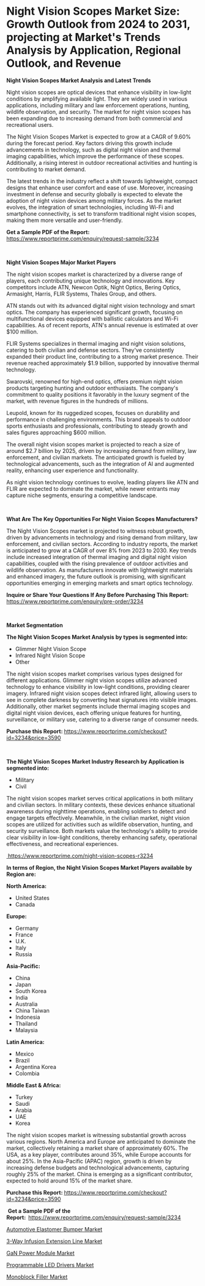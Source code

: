 <p><h1>Night Vision Scopes Market Size: Growth Outlook from 2024 to 2031, projecting at Market's Trends Analysis by Application, Regional Outlook, and Revenue</h1></p><p><strong>Night Vision Scopes Market Analysis and Latest Trends</strong></p>
<p><p>Night vision scopes are optical devices that enhance visibility in low-light conditions by amplifying available light. They are widely used in various applications, including military and law enforcement operations, hunting, wildlife observation, and security. The market for night vision scopes has been expanding due to increasing demand from both commercial and recreational users.</p><p>The Night Vision Scopes Market is expected to grow at a CAGR of 9.60% during the forecast period. Key factors driving this growth include advancements in technology, such as digital night vision and thermal imaging capabilities, which improve the performance of these scopes. Additionally, a rising interest in outdoor recreational activities and hunting is contributing to market demand.</p><p>The latest trends in the industry reflect a shift towards lightweight, compact designs that enhance user comfort and ease of use. Moreover, increasing investment in defense and security globally is expected to elevate the adoption of night vision devices among military forces. As the market evolves, the integration of smart technologies, including Wi-Fi and smartphone connectivity, is set to transform traditional night vision scopes, making them more versatile and user-friendly.</p></p>
<p><strong>Get a Sample PDF of the Report:&nbsp;</strong> <a href="https://www.reportprime.com/enquiry/request-sample/3234?utm_campaign=1733&utm_medium=2&utm_source=Github&utm_content=ia&utm_term=28102024&utm_id=night-vision-scopes">https://www.reportprime.com/enquiry/request-sample/3234</a></p>
<p>&nbsp;</p>
<p><strong>Night Vision Scopes Major Market Players</strong></p>
<p><p>The night vision scopes market is characterized by a diverse range of players, each contributing unique technology and innovations. Key competitors include ATN, Newcon Optik, Night Optics, Bering Optics, Armasight, Harris, FLIR Systems, Thales Group, and others.</p><p>ATN stands out with its advanced digital night vision technology and smart optics. The company has experienced significant growth, focusing on multifunctional devices equipped with ballistic calculators and Wi-Fi capabilities. As of recent reports, ATN's annual revenue is estimated at over $100 million.</p><p>FLIR Systems specializes in thermal imaging and night vision solutions, catering to both civilian and defense sectors. They've consistently expanded their product line, contributing to a strong market presence. Their revenue reached approximately $1.9 billion, supported by innovative thermal technology.</p><p>Swarovski, renowned for high-end optics, offers premium night vision products targeting hunting and outdoor enthusiasts. The company's commitment to quality positions it favorably in the luxury segment of the market, with revenue figures in the hundreds of millions.</p><p>Leupold, known for its ruggedized scopes, focuses on durability and performance in challenging environments. This brand appeals to outdoor sports enthusiasts and professionals, contributing to steady growth and sales figures approaching $600 million.</p><p>The overall night vision scopes market is projected to reach a size of around $2.7 billion by 2025, driven by increasing demand from military, law enforcement, and civilian markets. The anticipated growth is fueled by technological advancements, such as the integration of AI and augmented reality, enhancing user experience and functionality.</p><p>As night vision technology continues to evolve, leading players like ATN and FLIR are expected to dominate the market, while newer entrants may capture niche segments, ensuring a competitive landscape.</p></p>
<p>&nbsp;</p>
<p><strong>What Are The Key Opportunities For Night Vision Scopes Manufacturers?</strong></p>
<p><p>The Night Vision Scopes market is projected to witness robust growth, driven by advancements in technology and rising demand from military, law enforcement, and civilian sectors. According to industry reports, the market is anticipated to grow at a CAGR of over 8% from 2023 to 2030. Key trends include increased integration of thermal imaging and digital night vision capabilities, coupled with the rising prevalence of outdoor activities and wildlife observation. As manufacturers innovate with lightweight materials and enhanced imagery, the future outlook is promising, with significant opportunities emerging in emerging markets and smart optics technology.</p></p>
<p><strong>Inquire or Share Your Questions If Any Before Purchasing This Report:</strong> <a href="https://www.reportprime.com/enquiry/pre-order/3234?utm_campaign=1733&utm_medium=2&utm_source=Github&utm_content=ia&utm_term=28102024&utm_id=night-vision-scopes">https://www.reportprime.com/enquiry/pre-order/3234</a></p>
<p>&nbsp;</p>
<p><strong>Market Segmentation</strong></p>
<p><strong>The Night Vision Scopes Market Analysis by types is segmented into:</strong></p>
<p><ul><li>Glimmer Night Vision Scope</li><li>Infrared Night Vision Scope</li><li>Other</li></ul></p>
<p><p>The night vision scopes market comprises various types designed for different applications. Glimmer night vision scopes utilize advanced technology to enhance visibility in low-light conditions, providing clearer imagery. Infrared night vision scopes detect infrared light, allowing users to see in complete darkness by converting heat signatures into visible images. Additionally, other market segments include thermal imaging scopes and digital night vision devices, each offering unique features for hunting, surveillance, or military use, catering to a diverse range of consumer needs.</p></p>
<p><strong>Purchase this Report:&nbsp;</strong><a href="https://www.reportprime.com/checkout?id=3234&price=3590&utm_campaign=1733&utm_medium=2&utm_source=Github&utm_content=ia&utm_term=28102024&utm_id=night-vision-scopes">https://www.reportprime.com/checkout?id=3234&price=3590</a></p>
<p>&nbsp;</p>
<p><strong>The Night Vision Scopes Market Industry Research by Application is segmented into:</strong></p>
<p><ul><li>Military</li><li>Civil</li></ul></p>
<p><p>The night vision scopes market serves critical applications in both military and civilian sectors. In military contexts, these devices enhance situational awareness during nighttime operations, enabling soldiers to detect and engage targets effectively. Meanwhile, in the civilian market, night vision scopes are utilized for activities such as wildlife observation, hunting, and security surveillance. Both markets value the technology's ability to provide clear visibility in low-light conditions, thereby enhancing safety, operational effectiveness, and recreational experiences.</p></p>
<p><a href="https://www.reportprime.com/night-vision-scopes-r3234?utm_campaign=1733&utm_medium=2&utm_source=Github&utm_content=ia&utm_term=28102024&utm_id=night-vision-scopes">&nbsp;https://www.reportprime.com/night-vision-scopes-r3234</a></p>
<p><strong>In terms of Region, the Night Vision Scopes Market Players available by Region are:</strong></p>
<p>
    <p> <strong> North America: </strong>
        <ul>
            <li>United States</li>
            <li>Canada</li>
        </ul>
        </p> 
    <p> <strong> Europe: </strong>
        <ul>
            <li>Germany</li>
            <li>France</li>
            <li>U.K.</li>
            <li>Italy</li>
            <li>Russia</li>
        </ul>
        </p> 
    <p> <strong> Asia-Pacific: </strong>
        <ul>
            <li>China</li>
            <li>Japan</li>
            <li>South Korea</li>
            <li>India</li>
            <li>Australia</li>
            <li>China Taiwan</li>
            <li>Indonesia</li>
            <li>Thailand</li>
            <li>Malaysia</li>
        </ul>
        </p> 
    <p> <strong> Latin America: </strong>
        <ul>
            <li>Mexico</li>
            <li>Brazil</li>
            <li>Argentina Korea</li>
            <li>Colombia</li>
        </ul>
        </p> 
    <p> <strong> Middle East & Africa: </strong>
        <ul>
            <li>Turkey</li>
            <li>Saudi</li>
            <li>Arabia</li>
            <li>UAE</li>
            <li>Korea</li>
        </ul>
    </p>
    </p>
<p><p>The night vision scopes market is witnessing substantial growth across various regions. North America and Europe are anticipated to dominate the market, collectively retaining a market share of approximately 60%. The USA, as a key player, contributes around 35%, while Europe accounts for about 25%. In the Asia-Pacific (APAC) region, growth is driven by increasing defense budgets and technological advancements, capturing roughly 25% of the market. China is emerging as a significant contributor, expected to hold around 15% of the market share.</p></p>
<p><strong>Purchase this Report: </strong><a href="https://www.reportprime.com/checkout?id=3234&price=3590&utm_campaign=1733&utm_medium=2&utm_source=Github&utm_content=ia&utm_term=28102024&utm_id=night-vision-scopes">https://www.reportprime.com/checkout?id=3234&price=3590</a></p>
<p>&nbsp;<strong>Get a Sample PDF of the Report:&nbsp;&nbsp;</strong><a href="https://www.reportprime.com/enquiry/request-sample/3234?utm_campaign=1733&utm_medium=2&utm_source=Github&utm_content=ia&utm_term=28102024&utm_id=night-vision-scopes">https://www.reportprime.com/enquiry/request-sample/3234</a></p>
<p><strong></strong></p>
<p><p><a href="https://www.linkedin.com/pulse/global-automotive-elastomer-bumper-market-forecast-2024-2031-lkkae?trk=public_post_embed_feed-article-content&utm_campaign=1733&utm_medium=2&utm_source=Github&utm_content=ia&utm_term=28102024&utm_id=night-vision-scopes">Automotive Elastomer Bumper Market</a></p><p><a href="https://www.linkedin.com/pulse/global-perspectives-3-way-infusion-extension-line-market-trends-lpnwe?utm_campaign=1733&utm_medium=2&utm_source=Github&utm_content=ia&utm_term=28102024&utm_id=night-vision-scopes">3-Way Infusion Extension Line Market</a></p><p><a href="https://www.linkedin.com/pulse/gan-power-module-market-trends-growth-outlook-2024-2031-revidease-cvyje?trk=public_post_embed_feed-article-content&utm_campaign=1733&utm_medium=2&utm_source=Github&utm_content=ia&utm_term=28102024&utm_id=night-vision-scopes">GaN Power Module Market</a></p><p><a href="https://www.linkedin.com/pulse/strategic-roadmap-global-programmable-led-drivers-market-insights-ybcxe?trk=public_post_embed_feed-article-content&utm_campaign=1733&utm_medium=2&utm_source=Github&utm_content=ia&utm_term=28102024&utm_id=night-vision-scopes">Programmable LED Drivers Market</a></p><p><a href="https://www.linkedin.com/pulse/monoblock-filler-industry-resonance-108-amplification-across-3rche?trk=public_post_embed_feed-article-content&utm_campaign=1733&utm_medium=2&utm_source=Github&utm_content=ia&utm_term=28102024&utm_id=night-vision-scopes">Monoblock Filler Market</a></p></p>